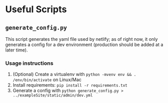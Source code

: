 # Useful Scripts

## `generate_config.py`

This script generates the yaml file used by netlify; as of right now, it only generates a config for a dev environment (production should be added at a later time).

### Usage instructions

1. (Optional) Create a virtualenv with `python -mvenv env && . /env/bin/activate` on Linux/Mac
2. Install requirements: `pip install -r requirements.txt` 
3. Generate a config with `python generate_config.py > ../exampleSite/static/admin/dev.yml`
